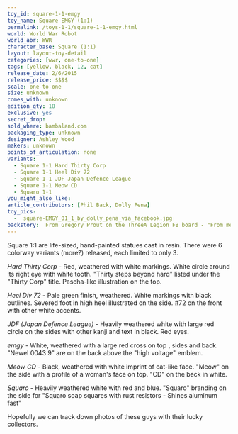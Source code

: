 ```yaml
---
toy_id: square-1-1-emgy
toy_name: Square EMGY (1:1)
permalink: /toys-1-1/square-1-1-emgy.html
world: World War Robot
world_abr: WWR
character_base: Square (1:1)
layout: layout-toy-detail
categories: [wwr, one-to-one]
tags: [yellow, black, 12, cat]
release_date: 2/6/2015
release_price: $$$$
scale: one-to-one
size: unknown
comes_with: unknown
edition_qty: 18
exclusive: yes
secret_drop:
sold_where: bambaland.com
packaging_type: unknown
designer: Ashley Wood
makers: unknown
points_of_articulation: none
variants: 
  - Square 1-1 Hard Thirty Corp
  - Square 1-1 Heel Div 72
  - Square 1-1 JDF Japan Defence League
  - Square 1-1 Meow CD
  - Squaro 1-1
you_might_also_like:  
article_contributors: [Phil Back, Dolly Pena]
toy_pics:
  -  square-EMGY_01_1_by_dolly_pena_via_facebook.jpg
backstory:  From Gregory Prout on the ThreeA Legion FB board - "From memory there are two in Germany, one in Latvia, one in the Netherlands, a couple in Spain, and yours. At least two in Singapore, and one in Japan. Three in NY, one in California, one in Washington, one in the DC area, and I want to say one in the south. The rest are in Hong Kong/Thailand/China." (2019) ... Then also from the fan comments - "One in New Jersey" (Aaron Romyns) and "One in Mexico" (Jorge Zamora.)
---
```

Square 1:1 are life-sized, hand-painted statues cast in resin. There were 6 colorway variants (more?) released, each limited to only 3.

*Hard Thirty Corp* - Red, weathered with white markings. White circle around its right eye with white tooth. "Thirty steps beyond hard" listed under the "Thirty Corp" title. Pascha-like illustration on the top.

*Heel Div 72* - Pale green finish, weathered. White markings with black outlines. Severed foot in high heel illustrated on the side. #72 on the front with other white accents.

*JDF (Japan Defence League)* -  Heavily weathered white with large red circle on the sides with other kanji and text in black. Red eyes.

*emgy* - White, weathered with a large red cross on top , sides and back. "Newel 0043 9" are on the back above the "high voltage" emblem.

*Meow CD* - Black, weathered with white imprint of cat-like face. "Meow" on the side with a profile of a woman's face on top. "CD" on the back in white.

*Squaro* - Heavily weathered white with red and blue. "Squaro" branding on the side for "Squaro soap squares with rust resistors - Shines aluminum fast"

Hopefully we can track down photos of these guys with their lucky collectors.